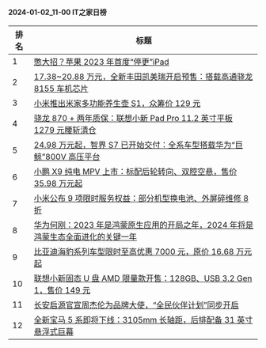 #### 2024-01-02_11-00  IT之家日榜

| 排名 | 标题|
| --- | ---|
| 1 | [憋大招？苹果 2023 年首度“停更”iPad](https://www.ithome.com/0/742/787.htm) |
| 2 | [17.38~20.88 万元，全新丰田凯美瑞开启预售：搭载高通骁龙 8155 车机芯片](https://www.ithome.com/0/742/760.htm) |
| 3 | [小米推出米家多功能养生壶 S1，众筹价 129 元](https://www.ithome.com/0/742/750.htm) |
| 4 | [骁龙 870 + 两年质保：联想小新 Pad Pro 11.2 英寸平板 1279 元腰斩清仓](https://www.ithome.com/0/742/791.htm) |
| 5 | [24.98 万元起，智界 S7 已开始交付：全系车型搭载华为“巨鲸”800V 高压平台](https://www.ithome.com/0/742/755.htm) |
| 6 | [小鹏 X9 纯电 MPV 上市：标配后轮转向、双腔空悬，售价 35.98 万元起](https://www.ithome.com/0/742/807.htm) |
| 7 | [小米公布 9 项限时服务权益：部分机型换电池、外屏碎维修 8 折](https://www.ithome.com/0/742/758.htm) |
| 8 | [华为何刚：2023 年是鸿蒙原生应用的开局之年，2024 年将是鸿蒙生态全面进化的关键一年](https://www.ithome.com/0/742/819.htm) |
| 9 | [比亚迪海豹系列车型限时至高优惠 7000 元，原价 16.68 万元起](https://www.ithome.com/0/742/762.htm) |
| 10 | [联想小新固态 U 盘 AMD 限量款开售：128GB、USB 3.2 Gen 1，售价 149 元](https://www.ithome.com/0/742/810.htm) |
| 11 | [长安启源官宣周杰伦为品牌大使，“全民伙伴计划”同步开启](https://www.ithome.com/0/742/757.htm) |
| 12 | [全新宝马 5 系即将下线：3105mm 长轴距，后排配备 31 英寸悬浮式巨幕](https://www.ithome.com/0/742/814.htm) |
